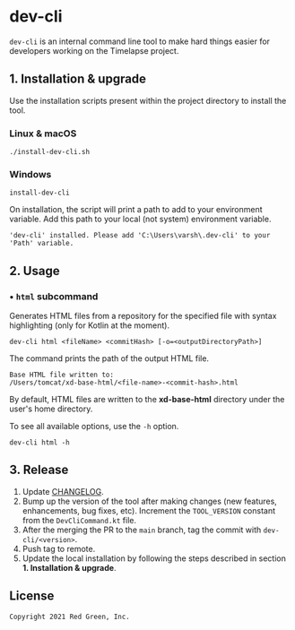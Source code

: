 # dev-cli

`dev-cli` is an internal command line tool to make hard things easier for developers working on the Timelapse project.

## 1. Installation & upgrade

Use the installation scripts present within the project directory to install the tool.

### Linux & macOS

```shell
./install-dev-cli.sh
```

### Windows

```shell
install-dev-cli
```

On installation, the script will print a path to add to your environment variable. Add this path to your local (not
system) environment variable.

```shell
'dev-cli' installed. Please add 'C:\Users\varsh\.dev-cli' to your 'Path' variable.
```

## 2. Usage

### • `html` subcommand

Generates HTML files from a repository for the specified file with syntax highlighting (only for Kotlin at the moment).

```shell
dev-cli html <fileName> <commitHash> [-o=<outputDirectoryPath>]
```

The command prints the path of the output HTML file.

```shell
Base HTML file written to:
/Users/tomcat/xd-base-html/<file-name>-<commit-hash>.html
```

By default, HTML files are written to the **xd-base-html** directory under the user's home directory.

To see all available options, use the `-h` option.

```shell
dev-cli html -h
```

## 3. Release

1. Update [CHANGELOG](CHANGELOG.md).
2. Bump up the version of the tool after making changes (new features, enhancements, bug fixes, etc). Increment
   the `TOOL_VERSION` constant from the `DevCliCommand.kt` file.
3. After the merging the PR to the `main` branch, tag the commit with `dev-cli/<version>`.
4. Push tag to remote.
5. Update the local installation by following the steps described in section **1. Installation & upgrade**.

## License

```
Copyright 2021 Red Green, Inc.
```
